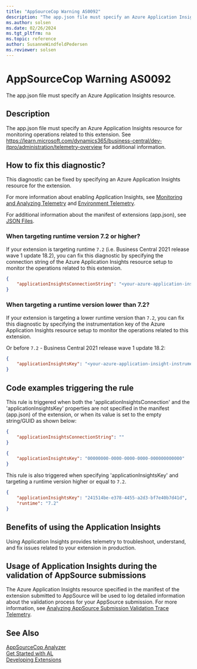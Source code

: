 ```yaml
---
title: "AppSourceCop Warning AS0092"
description: "The app.json file must specify an Azure Application Insights resource for monitoring operations related to this extension."
ms.author: solsen
ms.date: 02/26/2024
ms.tgt_pltfrm: na
ms.topic: reference
author: SusanneWindfeldPedersen
ms.reviewer: solsen
---
```

[//]: # (START>DO_NOT_EDIT)
[//]: # (IMPORTANT:Do not edit any of the content between here and the END>DO_NOT_EDIT.)
[//]: # (Any modifications should be made in the .xml files in the ModernDev repo.)
# AppSourceCop Warning AS0092
The app.json file must specify an Azure Application Insights resource.

## Description
The app.json file must specify an Azure Application Insights resource for monitoring operations related to this extension. See https://learn.microsoft.com/dynamics365/business-central/dev-itpro/administration/telemetry-overview for additional information.

[//]: # (IMPORTANT: END>DO_NOT_EDIT)
## How to fix this diagnostic?

This diagnostic can be fixed by specifying an Azure Application Insights resource for the extension. 

For more information about enabling Application Insights, see [Monitoring and Analyzing Telemetry](../../administration/telemetry-overview.md) and [Environment Telemetry](../../administration/tenant-admin-center-telemetry.md).

For additional information about the manifest of extensions (app.json), see [JSON Files](../devenv-json-files.md).

### When targeting runtime version 7.2 or higher?

If your extension is targeting runtime `7.2` (i.e. Business Central 2021 release wave 1 update 18.2), you can fix this diagnostic by specifying the connection string of the Azure Application Insights resource setup to monitor the operations related to this extension. 

```JSON
{
    "applicationInsightsConnectionString": "<your-azure-application-insight-connection-string>"
}
```

### When targeting a runtime version lower than 7.2?

If your extension is targeting a lower runtime version than `7.2`, you can fix this diagnostic by specifying the instrumentation key of the Azure Application Insights resource setup to monitor the operations related to this extension.

Or before `7.2` - Business Central 2021 release wave 1 update 18.2:

```JSON
{
    "applicationInsightsKey": "<your-azure-application-insight-instrumentationKey>"
}
```

## Code examples triggering the rule

This rule is triggered when both the 'applicationInsightsConnection' and the 'applicationInsightsKey' properties are not specified in the manifest (app.json) of the extension, or when its value is set to the empty string/GUID as shown below:

```JSON
{
    "applicationInsightsConnectionString": ""
}
```

```JSON
{
    "applicationInsightsKey": "00000000-0000-0000-0000-000000000000"
}
```

This rule is also triggered when specifying 'applicationInsightsKey' and targeting a runtime version higher or equal to `7.2`.

```JSON
{
    "applicationInsightsKey": "241514be-e378-4455-a2d3-bf7e40b7d41d",
    "runtime": "7.2"
}
```

## Benefits of using the Application Insights

Using Application Insights provides telemetry to troubleshoot, understand, and fix issues related to your extension in production.

## Usage of Application Insights during the validation of AppSource submissions

The Azure Application Insights resource specified in the manifest of the extension submitted to AppSource will be used to log detailed information about the validation process for your AppSource submission. For more information, see [Analyzing AppSource Submission Validation Trace Telemetry](../../administration/telemetry-appsource-submission-validation-trace.md).

## See Also  
[AppSourceCop Analyzer](appsourcecop.md)  
[Get Started with AL](../devenv-get-started.md)  
[Developing Extensions](../devenv-dev-overview.md)  
